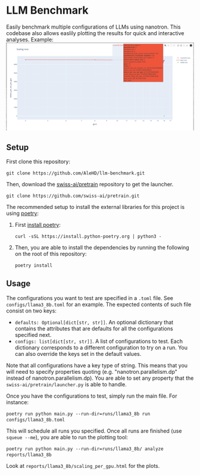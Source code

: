 # LLM Benchmark

Easily benchmark multiple configurations of LLMs using nanotron.
This codebase also allows easlily plotting the results for quick and interactive analyses.
Example:
![scaling](media/scaling.png)

## Setup

First clone this repository:
```
git clone https://github.com/AleHD/llm-benchmark.git
```

Then, download the [swiss-ai/pretrain](https://github.com/swiss-ai/pretrain) repository to get the launcher.
```
git clone https://github.com/swiss-ai/pretrain.git
```

The recommended setup to install the external libraries for this project is using [poetry](https://python-poetry.org/):
1. First [install poetry](https://python-poetry.org/docs/):
   ```
   curl -sSL https://install.python-poetry.org | python3 -
   ```
1. Then, you are able to install the dependencies by running the following on the root of this repository:
   ```
   poetry install
   ```

## Usage

The configurations you want to test are specified in a `.toml` file.
See `configs/llama3_8b.toml` for an example.
The expected contents of such file consist on two keys:
- `defaults: Optional[dict[str, str]]`.
   An optional dictionary that contains the attributes that are defaults for all the configurations specified next.
- `configs: list[dict[str, str]]`.
   A list of configurations to test.
   Each dictionary corresponds to a different configuration to try on a run.
   You can also override the keys set in the default values.

Note that all configurations have a key type of string.
This means that you will need to specify properties quoting (e.g. "nanotron.parallelism.dp" instead of nanotron.parallelism.dp).
You are able to set any property that the `swiss-ai/pretrain/launcher.py` is able to handle.

Once you have the configurations to test, simply run the main file.
For instance:
```
poetry run python main.py --run-dir=runs/llama3_8b run configs/llama3_8b.toml
```

This will schedule all runs you specified.
Once all runs are finished (use `squeue --me`), you are able to run the plotting tool:
```
poetry run python main.py --run-dir=runs/llama3_8b/ analyze reports/llama3_8b
```

Look at `reports/llama3_8b/scaling_per_gpu.html` for the plots.

